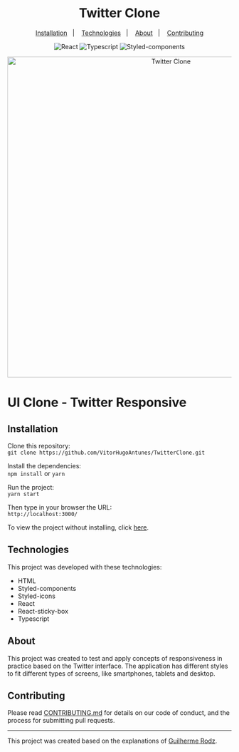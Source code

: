 <h1 align="center">
  Twitter Clone
</h1>

<p align="center">
  <a href="#installation">Installation</a>&nbsp;&nbsp;&nbsp;|&nbsp;&nbsp;&nbsp;
  <a href="#technologies">Technologies</a>&nbsp;&nbsp;&nbsp;|&nbsp;&nbsp;&nbsp;
  <a href="#about">About</a>&nbsp;&nbsp;&nbsp;|&nbsp;&nbsp;&nbsp;
  <a href="#contributing">Contributing</a>
</p>

<p align="center">
 <img src="https://img.shields.io/badge/React-16.13.1-blue" alt="React" />
 <img src="https://img.shields.io/badge/Typescript-3.7.2-9cf" alt="Typescript" >
 <img src="https://img.shields.io/badge/Styled--components-5.1.1-lightgrey" alt="Styled-components" >
</p>

<p align="center">
  <img alt="Twitter Clone" src="https://github.com/VitorHugoAntunes/readmeteste/blob/main/projectPresentation.gif" width="720px">
</p>

<p align="center">
  <h1>UI Clone - Twitter Responsive</h1>
</p>

<h2 id="installation">Installation</h2>	

Clone this repository: </br>
```git clone https://github.com/VitorHugoAntunes/TwitterClone.git``` </br>

Install the dependencies: </br> 
```npm install``` or ```yarn``` </br>

Run the project: </br> 
```yarn start``` </br>

Then type in your browser the URL: </br> 
```http://localhost:3000/``` </br>

To view the project without installing, click [here](https://60a454c5a65f2c0098bb1644--gifted-chandrasekhar-aac533.netlify.app/).

<h2 id="technologies">Technologies</h2>

This project was developed with these technologies:

- HTML
- Styled-components
- Styled-icons
- React
- React-sticky-box
- Typescript

<h2 id="about">About</h2>
<p>This project was created to test and apply concepts of responsiveness in practice based on the Twitter interface. The application has different styles to fit different types of screens, like smartphones, tablets and desktop.</p>

<h2 id="contributing">Contributing</h2>	

Please read [CONTRIBUTING.md](CONTRIBUTING.md) for details on our code of conduct, and the process for submitting pull requests.

---
This project was created based on the explanations of [Guilherme Rodz](https://github.com/guilhermerodz).
